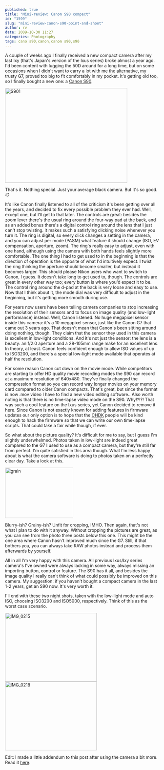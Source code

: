 ```yaml
---
published: true
title: "Mini-review: Canon S90 compact"
id: "1599"
slug: "mini-review-canon-s90-point-and-shoot"
author: rv
date: 2009-10-30 11:27
categories: Photography
tags: cano s90,canon,canon s90,s90
---
```

A couple of weeks ago I finally received a new compact camera after my last Ixy (that's Japan's version of the Ixus series) broke almost a year ago. I'd been content with lugging the 50D around for a long time, but on some occasions when I didn't want to carry a lot with me the alternative, my trusty G7, proved too big to fit comfortably in my pocket. It's getting old too, so I finally bought a new one: a <a href="http://www.usa.canon.com/consumer/controller?act=ModelInfoAct&amp;fcategoryid=144&amp;modelid=19210" target="_blank">Canon S90</a>.

<a href="https://s3.amazonaws.com/cfwblog/uploads/2009/10/s901.jpg"><img class="aligncenter size-full wp-image-1600" title="S901" src="https://s3.amazonaws.com/cfwblog/uploads/2009/10/s901.jpg" alt="S901" width="400" height="310" /></a>

That's it. Nothing special. Just your average black camera. But it's so good. :D

It's like Canon finally listened to all of the criticism it's been getting over all the years, and decided to fix every possible problem they ever had. Well, except one, but I'll get to that later. The controls are great: besides the zoom lever there's the usual ring around the four-way pad at the back, and as an added bonus there's a digital control ring around the lens that I just can't stop twisting. It makes such a satisfying clicking noise whenever you turn it. The ring is digital, so every click changes a setting in the camera, and you can adjust per mode (PASM) what feature it should change (ISO, EV compensation, aperture, zoom). The ring's really easy to adjust, even with one hand, although using the camera with both hands feels slightly more comfortable. The one thing I had to get used to in the beginning is that the direction of operation is the opposite of what I'd intuitively expect: I twist the ring thinking the aperture should become smaller, but instead it becomes larger. This should please Nikon users who want to switch to Canon, I guess. It doesn't take long to get used to, though. The controls are great in every other way too; every button is where you'd expect it to be. The control ring around the d-pad at the back is very loose and easy to use. Now that I think about it, the mode dial was very difficult to adjust in the beginning, but it's getting more smooth during use.

For years now users have been telling camera companies to stop increasing the resolution of their sensors and to focus on image quality (and low-light performance) instead. Well, Canon listened. No huge megapixel sensor inside this camera: it's a 10 megapixel sensor, just like the Canon G7 that came out 3 years ago. That doesn't mean that Canon's been sitting around doing nothing, though. They claim that the sensor they used in this camera is excellent in low-light conditions. And it's not just the sensor: the lens is a beauty: an f/2.0 aperture and a 28-105mm range make for an excellent lens. In theory, at least. Canon feels confident enough to allow ISO values of up to ISO3200, and there's a special low-light mode available that operates at half the resolution.

For some reason Canon cut down on the movie mode. While competitors are starting to offer HD quality movie recording modes the S90 can record at a maximum resolution of 640x480. They've finally changed the compression format so you can record way longer movies on your memory card compared to older Canon compacts. That's great, but since the format is now .mov video I have to find a new video editing software.. Also worth noting is that there is no time-lapse video mode on the S90. Why!?!?! That was such a cool feature on the Ixus series, yet Canon decided to remove it here. Since Canon is not exactly known for adding features in firmware updates our only option is to hope that the <a href="http://chdk.wikia.com/wiki/CHDK" target="_blank">CHDK</a> people will be kind enough to hack the firmware so that we can write our own time-lapse scripts. That could take a fair while though, if ever.

So what about the picture quality? It's difficult for me to say, but I guess I'm slightly underwhelmed. Photos taken in low-light are indeed great compared to the G7 I used to use as a compact camera, but they're still far from perfect. I'm quite satisfied in this area though. What I'm less happy about is what the camera software is doing to photos taken on a perfectly clear day. Take a look at this.

<a href="https://s3.amazonaws.com/cfwblog/uploads/2009/10/grain.jpg"><img class="aligncenter size-full wp-image-1601" title="grain" src="https://s3.amazonaws.com/cfwblog/uploads/2009/10/grain.jpg" alt="grain" width="223" height="165" /></a>

Blurry-ish? Grainy-ish? Unfit for cropping, IMHO. Then again, that's not what I plan to do with it anyway. Without cropping the pictures are great, as you can see from the photo three posts below this one. This might be the one area where Canon hasn't improved much since the G7. Still, if that bothers you, you can always take RAW photos instead and process them afterwards by yourself.

All in all I'm very happy with this camera. All previous Ixus/Ixy series camera's I've owned were always lacking in some way, always missing an importing button, control or feature. The S90 has it all, and besides the image quality I really can't think of what could possibly be improved on this camera. My suggestion: if you haven't bought a compact camera in the last 1-2 years, get an S90 now. It's very worth it.

I'll end with these two night shots, taken with the low-light mode and auto ISO, choosing ISO3200 and ISO5000, respectively. Think of this as the worst case scenario.

<a href="https://s3.amazonaws.com/cfwblog/uploads/2009/10/img_0218.jpg"></a>
<a href="https://s3.amazonaws.com/cfwblog/uploads/2009/10/img_0215.jpg"><img class="size-medium wp-image-1603 alignnone" title="IMG_0215" src="https://s3.amazonaws.com/cfwblog/uploads/2009/10/img_0215.jpg?w=300" alt="IMG_0215" width="300" height="225" /></a><a href="https://s3.amazonaws.com/cfwblog/uploads/2009/10/img_02181.jpg"><img class="alignnone size-medium wp-image-1606" title="IMG_0218" src="https://s3.amazonaws.com/cfwblog/uploads/2009/10/img_02181.jpg?w=300" alt="IMG_0218" width="300" height="225" /></a>

Edit: I made a little addendum to this post after using the camera a bit more. Read it <a href="/blog/2009/11/04/s90-addendum/" target="_self">here</a>.
